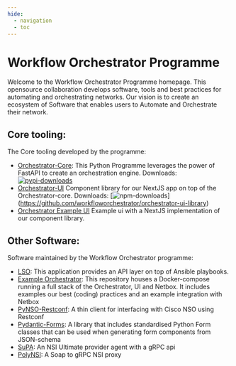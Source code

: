 ```yaml
---
hide:
  - navigation
  - toc
---
```

# Workflow Orchestrator Programme
Welcome to the Workflow Orchestrator Programme homepage. This opensource collaboration develops software, tools and best
practices for automating and orchestrating networks. Our vision is to create an ecosystem of Software that enables users
to Automate and Orchestrate their network.

## Core tooling:
The Core tooling developed by the programme:

- [Orchestrator-Core](https://workfloworchestrator.org/orchestrator-core): This Python Programme leverages the power of 
FastAPI to create an orchestration engine. Downloads: 
[![pypi-downloads](https://static.pepy.tech/badge/orchestrator-core)](https://pepy.tech/project/orchestrator-core)
- [Orchestrator-UI](https://github.com/workfloworchestrator/orchestrator-ui-library) Component library for our NextJS 
app on top of the Orchestrator-core. Downloads: 
[![npm-downloads](https://img.shields.io/npm/dt/%40orchestrator-ui%2Forchestrator-ui-components)]
(https://github.com/workfloworchestrator/orchestrator-ui-library)
- [Orchestrator Example UI](https://github.com/workfloworchestrator/example-orchestrator-ui/) Example ui with a NextJS 
implementation of our component library. 

## Other Software:
Software maintained by the Workflow Orchestrator programme:

- [LSO](https://workfloworchestrator.org/lso): This application provides an API layer on top of Ansible playbooks.
- [Example Orchestrator](https://github.com/workfloworchestrator/example-orchestrator): This repository houses a 
Docker-compose running a full stack of the Orchestrator, UI and Netbox. It includes examples our best (coding) practices
and an example integration with Netbox
- [PyNSO-Restconf](https://workfloworchestrator.org/pynso-restconf): A thin client for interfacing with Cisco NSO using 
Restconf
- [Pydantic-Forms](https://github.com/workfloworchestrator/pydantic-forms): A library that includes standardised Python 
Form classes that can be used when generating form components from JSON-schema
- [SuPA](https://workfloworchestrator.org/supa): An NSI Ultimate provider agent with a gRPC api
- [PolyNSI](https://github.com/workfloworchestrator/polynsi): A Soap to gRPC NSI proxy